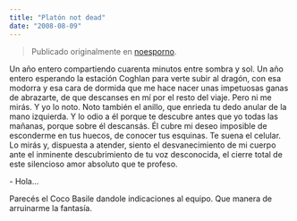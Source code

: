 ```yaml
---
title: "Platón not dead"
date: "2008-08-09"
---
```


> Publicado originalmente en [noesporno](/noesporno).

Un año entero compartiendo cuarenta minutos entre sombra y sol. Un año entero esperando la estación Coghlan para verte subir al dragón, con esa modorra y esa cara de dormida que me hace nacer unas impetuosas ganas de abrazarte, de que descanses en mí por el resto del viaje. Pero ni me mirás. Y yo lo noto. Noto también el anillo, que enrieda tu dedo anular de la mano izquierda. Y lo odio a él porque te descubre antes que yo todas las mañanas, porque sobre él descansás. Él cubre mi deseo imposible de esconderme en tus huecos, de conocer tus esquinas. Te suena el celular. Lo mirás y, dispuesta a atender, siento el desvanecimiento de mi cuerpo ante el inminente descubrimiento de tu voz desconocida, el cierre total de este silencioso amor absoluto que te profeso.

\- Hola...

Parecés el Coco Basile dandole indicaciones al equipo. Que manera de arruinarme la fantasía.